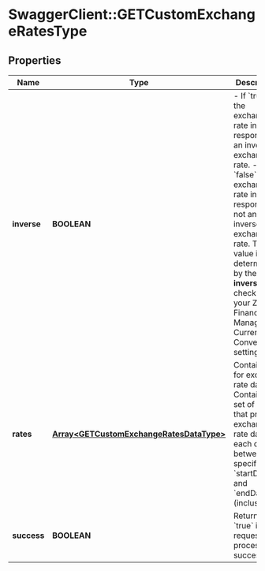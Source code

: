 # SwaggerClient::GETCustomExchangeRatesType

## Properties
Name | Type | Description | Notes
------------ | ------------- | ------------- | -------------
**inverse** | **BOOLEAN** | - If &#x60;true&#x60;, the exchange rate in the response is an inverse exchange rate. - If &#x60;false&#x60;, the exchange rate in the response is not an inverse exchange rate. The value is determined by the **Use inverse rate** checkbox in your Zuora Finance Manage Currency Conversion settings.  | [optional] 
**rates** | [**Array&lt;GETCustomExchangeRatesDataType&gt;**](GETCustomExchangeRatesDataType.md) | Container for exchange rate data. Contains a set of fields that provide exchange rate data for each day between the specified &#x60;startDate&#x60; and &#x60;endDate&#x60; (inclusive).   | [optional] 
**success** | **BOOLEAN** | Returns &#x60;true&#x60; if the request was processed successfully.  | [optional] 



